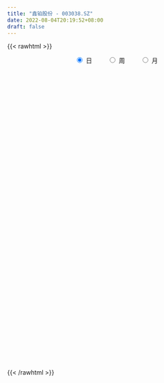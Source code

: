 ```yaml
---
title: "鑫铂股份 - 003038.SZ"
date: 2022-08-04T20:19:52+08:00
draft: false
---
```

{{< rawhtml >}}
    <div style="text-align: center">
        <label style="padding: 1rem;"><input style="margin-right: .5rem" type="radio" name="period" value="D" checked onclick="period_change(this)">日</label>
        <label style="padding: 1rem;"><input style="margin-right: .5rem" type="radio" name="period" value="W" onclick="period_change(this)">周</label>
        <label style="padding: 1rem;"><input style="margin-right: .5rem" type="radio" name="period" value="M" onclick="period_change(this)">月</label>
    </div>
    <div id="chart" style="height: 700px;"></div> 
    <script type="text/javascript">
        const D_v = [2842.29,1223.31,1886.44,728.47,1051.93,2826.43,178931.31,10766.0,130229.43,109256.98,86268.37,64475.94,62837.3,50619.95,42262.63,39851.58,62729.91,50623.9,33762.17,40391.25,37530.0,83280.65,88783.9,162406.19,118043.43,84710.36,69845.58,65354.02,61619.42,89382.4,105288.16,100479.84,134028.58,94033.97,38564.38,167535.52,115205.88,65285.43,83248.79,59730.95,94949.48,66033.98,52588.15,68620.08,53455.08,41607.76,46503.28,33164.59,33155.45,30730.7,26542.47,32105.9,48865.25,50706.35,51648.99,43140.96,39909.68,29871.76,23522.15,20306.08,15665.02,31924.57,21994.74,18591.64,17086.42,15550.33,20568.49,22098.93,21864.46,25035.34,28775.99,24742.56,22385.74,20142.06,10951.25,11312.84,9059.84,9204.53,11005.0,12464.96,9345.7,6947.64,10930.12,12684.26,8190.09,9419.52,20198.38,12464.81,11956.54,9589.36,8009.6,8729.76,7911.09,8519.04,10208.15,15169.35,12181.42,19740.77,31220.16,49492.14,33053.76,19341.99,34429.23,80680.44,80391.9,22721.6,71573.45,105925.6,72627.99,97855.79,86557.59,50946.74,67136.63,67766.37,45533.92,32320.06,39612.42,28659.0,28217.18,26202.26,22434.75,22257.41,22270.65,45769.33,24243.76,34598.62,17260.0,20475.67,30823.58,12516.08,15868.42,69269.36,78956.58,74840.52,54039.79,47095.24,43737.94,49499.84,28040.82,36162.29,28056.42,24901.48,21127.0,20435.56,16371.84,25068.84,28072.43,20061.25,19459.43,18460.42,17508.25,31418.66,19748.25,43266.79,24827.25,15070.35,12408.93,11928.7,15905.28,7514.06,53696.49,35821.17,25882.77,27378.6,35408.51,27124.29,46890.29,35802.11,21788.42,24353.94,24627.65,50470.0,43889.18,30077.82,24327.53,29092.1,30206.85,23591.32,17796.49,14148.49,30355.43,28471.26,20861.69,15891.02,19231.17,31130.12,57685.2,44885.49,28289.58,21399.19,26847.84,17782.41,21130.0,25042.64,29631.64,31380.27,17788.25,23056.67,20970.0,20484.5,22826.5,12484.03,11178.52,11964.26,6738.25,38679.8,41453.01,39727.65,26033.17,17727.24,17174.43,11073.55,24576.82,22597.5,23651.83,45332.66,34482.05,19027.11,20734.43,18159.06,13404.83,10452.0,11456.7,25304.23,21643.3,18482.76,12590.83,12671.0,15441.49,13622.24,12832.0,11617.0,10084.24,6679.0,6829.0,5063.0,9361.0,15603.0,8813.0,8713.0,14757.25,12432.07,16023.2,11438.0,11126.0,7255.52,13417.0,16383.66,28313.97,18515.25,21192.4,23537.19,17499.24,18043.08,24413.14,12736.25,14804.38,12691.43,16717.0,22336.72,14979.27,12282.93,12959.0,18366.57,8425.96,11412.48,10171.14,10453.18,11234.61,16838.43,13756.91,14417.08,21144.2,26359.58,15061.65,12957.09,9815.14,8862.12,8702.8,12022.4,8265.6,9840.4,11039.63,11284.72,12568.23,10827.42,10897.34,8377.9,8964.32,8979.2,9311.4,13105.0,15019.56,11924.6,11932.69,10223.93,31219.83,29004.0,15581.73,8763.6,9021.74,9741.8,26770.26,37219.99,23569.27,13909.35,19725.75,13455.21,18122.2,23910.91,19213.8,24023.0,40629.71,29430.58,28179.92,19690.0,19449.7,11598.2,18304.74,21899.2,16847.0,7844.27,9343.11,12128.6,14381.8,22909.42,13747.68,12037.7,9754.6,31825.87,16232.75,18248.0,17818.4,23511.6,17487.19,11776.36,17637.8,16715.77,22399.76,21041.97,16727.37,34820.68,82283.05,36990.2,28623.77,23383.71,33078.58,38544.86,26047.0,16998.8,31699.4,51071.9,72901.9,42420.27,29568.17,28159.37,22128.1,16166.37]
const D_histogram = [0.0,0.1659259259,0.4433673103,0.7936570866,1.1898568021,1.6130486156,1.7675597833,1.4920117048,1.0645304102,0.5088346538,0.1343199591,-0.1685723768,-0.4862538984,-0.6697225359,-0.8830075968,-0.9313945435,-0.8596418304,-0.8784014002,-0.9317615542,-0.8455345072,-0.7401421207,-0.457458371,-0.0595589928,0.351541915,0.3892720146,0.2622293812,0.221129197,0.1589654199,0.0539487958,0.0448795237,0.0522871415,0.2590531238,0.314500313,0.3761413397,0.6188180824,0.74768158,0.5204193011,0.2765918361,0.1864191032,0.0609246723,0.1124603961,0.0224702177,-0.0768927679,-0.3024672191,-0.5678307837,-0.6782788232,-0.8221391633,-0.8645692029,-0.8934749286,-0.9231157131,-0.8774454718,-0.8851597044,-0.6877870842,-0.4950934353,-0.2696330116,-0.2001272174,-0.1026465608,-0.1386503975,-0.1099738855,-0.0847674361,-0.05456782,-0.0820477539,-0.1127819099,-0.1251804389,-0.1628037107,-0.1666689548,-0.1092258748,-0.0346253608,-0.0054331479,0.0639795309,0.1222700605,0.1645114885,0.1551755552,0.1468328449,0.1066683359,0.0682043869,0.0479834474,0.0241931081,0.0140355886,-0.0145182549,-0.0747706339,-0.1011461398,-0.1046750978,-0.0481501713,-0.0149120937,0.0218053068,0.0746834098,0.0811417144,0.0675541448,0.0285588135,-0.0033226731,-0.0354482528,-0.0653237791,-0.0486779934,-0.0195896192,0.0432589118,0.0485695923,0.1099631806,0.1966577009,0.3331462376,0.3735914054,0.3719265864,0.383950925,0.5651467909,0.7126777413,0.9841887683,1.3386298892,1.3813559107,1.5787811761,1.8847482758,1.8133866299,1.9429196305,1.9574072732,1.7733123596,1.3605921873,1.0432794808,0.95318493,0.6998174051,0.25177767,-0.0266933394,-0.3118585342,-0.4706881004,-0.7106890263,-1.0716048549,-1.3848373315,-1.5018256917,-1.5245469523,-1.5613751339,-1.2735331845,-0.7688537322,-0.1255268962,0.601895758,1.1670249265,1.4590242846,1.6269308622,1.310155282,1.1371702195,0.9599546809,0.6263690494,0.5107761814,0.2074132158,-0.0437716115,-0.3568367563,-0.631473986,-0.8993743338,-1.1220696107,-1.3711228239,-1.6141340673,-1.6097494488,-1.6013015478,-1.6292196809,-1.8821619112,-1.679769198,-1.5937939292,-1.4399860323,-1.3588473615,-1.3288799253,-1.3301659606,-0.9892866624,-0.4233941915,-0.1267974701,0.1223205999,0.2900513985,0.705555737,0.8068847317,0.666491399,0.7288762207,0.7526063764,0.7344711576,0.6561870178,0.6659789916,0.9784712205,1.2259532559,1.2969433409,1.0393978096,0.7791556513,0.3248732459,0.0043402515,-0.337459964,-0.5922165806,-0.473301155,-0.2912562526,-0.2884823938,-0.3260842691,-0.449457995,-0.1813108213,0.3511376021,0.6586866346,0.8587037086,0.7695575118,0.8403222108,0.8352979323,0.8857911276,1.271464199,1.3144193699,1.3989704132,1.0501430417,0.9956833567,1.1288658441,0.7625600909,0.6392701918,0.5839592269,0.4904998858,0.1790764681,-0.0679742062,0.2017446787,0.8273526799,1.0988938327,1.1955911709,1.3638060499,1.1730797903,0.6945012483,0.6767624273,0.3990627029,-0.240440366,-1.2130418025,-2.0503023303,-2.6782271443,-2.8270458179,-2.7883224654,-2.7502561099,-2.6304711089,-2.3991236154,-2.4657184199,-2.4393599094,-2.2344138758,-1.9863630581,-1.8276227594,-1.8062358436,-1.5718297679,-1.2317581445,-0.9808759538,-0.8542479133,-0.8395471397,-0.7528203127,-0.5688962936,-0.5391651596,-0.5649273461,-0.5283834481,-0.5473106682,-0.2133077929,0.0447224735,0.3117057061,0.5013094418,0.6549438166,0.7873357785,0.7911032061,1.1621652183,1.5396760494,1.7160495587,1.9376301248,1.9800607364,1.8670903173,1.7215636494,1.2083391611,0.8627703388,0.5714251535,0.2584754423,0.45578926,0.5620454444,0.2897562457,-0.1085434033,-0.1747711172,-0.2880921856,-0.3643447544,-0.4214702775,-0.477968348,-0.4553553678,-0.3309741923,-0.2513190318,-0.4247474127,-1.3893880415,-1.608563703,-1.8341838776,-1.8219209597,-1.8772187843,-1.8508986839,-1.821637351,-1.8172706833,-1.6554776809,-1.4533280273,-1.2976240374,-1.1028456891,-0.7719342531,-0.4740312037,-0.2107151521,-0.1208850912,-0.1244427311,-0.2575396286,-0.332162515,-0.1599732258,0.0912427706,0.3077764509,0.454143321,0.5414413496,0.6675924213,0.871226159,1.1133167196,1.3049325832,1.3606335998,1.3563953802,1.3244826162,1.4966017868,1.7918285114,1.8064228351,1.6804450734,1.4525407475,1.218526914,0.941034281,0.7412274062,0.6946237547,0.9503976453,0.9308453296,0.9692853813,1.0647385257,1.0085299942,0.8540817028,0.624424967,0.6128773087,0.7410737305,0.7008371736,0.5823454246,0.4924412244,0.4138348731,0.210193809,-0.0884238828,-0.2762767697,-0.2680790251,-0.2638164269,-0.5079786459,-0.6788260275,-0.9655254978,-1.1365775858,-1.1910398033,-1.2376937354,-1.2314291201,-1.2316375681,-1.1667147581,-1.1568014384,-1.1894609159,-1.1454637332,-0.7614685788,-0.283595311,0.0889537205,0.3125756947,0.3602185876,0.2712683126,0.1588228052,-0.0419503717,-0.1094138636,0.1076610776,0.5769700574,1.1433577472,1.4836630908,1.5334081355,1.3113318094,1.1075017438,0.8045681143]
const D_fast = [0.0,0.2074074074,0.5956906194,1.1443946673,1.8380585833,2.6645125507,3.2609136642,3.3583685119,3.1970198198,2.7685327269,2.427598022,2.0825625919,1.6433175957,1.2924183242,0.8583813641,0.5771457816,0.4339880371,0.1956281172,-0.0906724254,-0.2158290052,-0.2954721488,-0.1271529919,0.2558566381,0.7548430247,0.8898911279,0.8284058398,0.8425879549,0.8201655327,0.7286361076,0.7307867164,0.7512661196,1.0227953829,1.1568676503,1.312544012,1.7099252752,2.0257091678,1.9285517143,1.7538722083,1.7103042511,1.6000409883,1.6796918111,1.5953191872,1.4767330096,1.1755417536,0.7682204932,0.4882027479,0.1388076169,-0.1197647234,-0.3720391813,-0.632458894,-0.8061500206,-1.0351541794,-1.0097283303,-0.9408080401,-0.7827558693,-0.7632818795,-0.6914628631,-0.7621292992,-0.7609462585,-0.7569316681,-0.7403740071,-0.7883658794,-0.8472955129,-0.8909891516,-0.9693133511,-1.0148458339,-0.9847092226,-0.9187650488,-0.8909311229,-0.8055235613,-0.7166655167,-0.6332962165,-0.603838261,-0.57547276,-0.5889701851,-0.6103830374,-0.618608115,-0.6363501773,-0.6429987996,-0.6751822069,-0.7541272444,-0.8057892852,-0.8354870176,-0.790999634,-0.7614895798,-0.7193208527,-0.6477718972,-0.621028164,-0.6177271974,-0.6495828253,-0.6822949802,-0.7232826231,-0.7694890941,-0.7650128068,-0.7408218375,-0.6671585784,-0.6497054999,-0.5608211165,-0.4249621709,-0.2051870748,-0.0713440557,0.019972772,0.1279848418,0.4504674054,0.7761677911,1.2937260102,1.9828246033,2.3708896025,2.963010162,3.7401643306,4.1221493422,4.7374122505,5.2412517114,5.5004848877,5.4279127622,5.3714199259,5.5196216076,5.441208434,5.0561131164,4.7709687722,4.4078389439,4.1313373525,3.7136641701,3.0848471278,2.4254053183,1.9329605351,1.5291025365,1.1019305713,1.0713892246,1.3838552439,1.9958003559,2.8736969495,3.7305823497,4.3873377789,4.9619770721,4.9727403124,5.0840478048,5.1468209364,4.9698275673,4.9819287446,4.730419083,4.4682913528,4.0660170189,3.6335112927,3.1407673615,2.6375546819,2.0457207627,1.3991760025,1.0011232588,0.6092457729,0.1740227195,-0.5494599886,-0.7670095749,-1.0794827883,-1.2856713996,-1.5442445691,-1.8464971142,-2.1803246397,-2.0867670071,-1.626723084,-1.3618257302,-1.0821275102,-0.841883862,-0.2499905893,0.0530595883,0.0792891054,0.3238929823,0.5357747321,0.7012573028,0.7870199173,0.9633066391,1.520416673,2.0743870225,2.4696129427,2.4719168638,2.4064636183,2.0333995243,1.7139515929,1.2877863863,0.8849756246,0.8855657614,0.9947966007,0.9254498611,0.8063269185,0.5705886938,0.7934081623,1.4136409861,1.8858616773,2.3005546784,2.4037978596,2.6846431113,2.8884433159,3.1603842931,3.8639234143,4.2354834276,4.6697770742,4.5834854631,4.7779466173,5.1933455658,5.0176798352,5.0542074841,5.144886326,5.1740519562,4.9073976556,4.6433534298,4.9635084843,5.7959546555,6.3422192665,6.7378143974,7.2469807888,7.3495244769,7.044571247,7.1960230327,7.0180889841,6.3184758237,5.0426139365,3.6927778262,2.3952962261,1.539716098,0.8813588342,0.2318611622,-0.3059716141,-0.6744050244,-1.3574294339,-1.9409109007,-2.294568336,-2.5431082829,-2.841273674,-3.2714457191,-3.4299970854,-3.3978649981,-3.3922017958,-3.4791357337,-3.6743217451,-3.7757999962,-3.7341000505,-3.8391602064,-4.0061542294,-4.1017061935,-4.2574610806,-3.9767851535,-3.7075742688,-3.3626646096,-3.0477335135,-2.7303631845,-2.401137278,-2.1995940488,-1.537990732,-0.7755608886,-0.1701749897,0.5358131076,1.0732589034,1.4270610636,1.711925308,1.50078561,1.3709093724,1.2224204754,0.9740896248,1.2853507575,1.532118303,1.3322681657,0.9068326659,0.7969121727,0.6115680579,0.4442293005,0.2817362081,0.1057460506,0.0145201888,0.0561578162,0.0729832188,-0.2066320154,-1.5186196545,-2.1399362417,-2.8241023857,-3.2673197078,-3.7919222284,-4.228326799,-4.6544748038,-5.104425807,-5.3565022248,-5.5176845781,-5.6863865975,-5.7673196715,-5.6293917987,-5.4499965503,-5.2393592867,-5.1797504985,-5.2144188212,-5.411900626,-5.569564141,-5.4373681584,-5.1633414693,-4.8698636762,-4.6099609759,-4.3873026098,-4.0942534329,-3.6728131554,-3.1523934149,-2.6345444055,-2.238684989,-1.9038243636,-1.6046164735,-1.0583468561,-0.3151630038,0.1510370288,0.4451705354,0.5804013964,0.6510192914,0.6087852287,0.5942852054,0.7213374925,1.2147107945,1.4278698112,1.7086312082,2.0702689841,2.2661929512,2.3252650854,2.2517145914,2.3933862603,2.7068511147,2.8418238511,2.8689184583,2.9021245642,2.9269769312,2.7758843193,2.4551606568,2.1982385775,2.1394165658,2.0777250573,1.7065681768,1.3660142883,0.8379334436,0.3827369591,0.0305147908,-0.3255625751,-0.6271552399,-0.9352730799,-1.1620289594,-1.4413159993,-1.7713407058,-2.0137094564,-1.8200814467,-1.4131070067,-1.018319545,-0.7165536472,-0.5788561074,-0.5999893042,-0.6727291103,-0.8839898802,-0.978806838,-0.7348166273,-0.1212651332,0.7309619934,1.4421831097,1.8752801882,1.9810368145,2.0540821848,1.952290584]
const D_slow = [0.0,0.0414814815,0.1523233091,0.3507375807,0.6482017812,1.0514639351,1.4933538809,1.8663568071,2.1324894097,2.2596980731,2.2932780629,2.2511349687,2.1295714941,1.9621408601,1.7413889609,1.5085403251,1.2936298675,1.0740295174,0.8410891288,0.629705502,0.4446699719,0.3303053791,0.3154156309,0.4033011097,0.5006191133,0.5661764586,0.6214587579,0.6612001128,0.6746873118,0.6859071927,0.6989789781,0.763742259,0.8423673373,0.9364026722,1.0911071928,1.2780275878,1.4081324131,1.4772803722,1.5238851479,1.539116316,1.567231415,1.5728489695,1.5536257775,1.4780089727,1.3360512768,1.166481571,0.9609467802,0.7448044795,0.5214357473,0.2906568191,0.0712954511,-0.149994475,-0.321941246,-0.4457146049,-0.5131228578,-0.5631546621,-0.5888163023,-0.6234789017,-0.6509723731,-0.6721642321,-0.6858061871,-0.7063181255,-0.734513603,-0.7658087127,-0.8065096404,-0.8481768791,-0.8754833478,-0.884139688,-0.885497975,-0.8695030923,-0.8389355771,-0.797807705,-0.7590138162,-0.722305605,-0.695638521,-0.6785874243,-0.6665915624,-0.6605432854,-0.6570343883,-0.660663952,-0.6793566105,-0.7046431454,-0.7308119199,-0.7428494627,-0.7465774861,-0.7411261594,-0.722455307,-0.7021698784,-0.6852813422,-0.6781416388,-0.6789723071,-0.6878343703,-0.7041653151,-0.7163348134,-0.7212322182,-0.7104174903,-0.6982750922,-0.6707842971,-0.6216198718,-0.5383333124,-0.4449354611,-0.3519538145,-0.2559660832,-0.1146793855,0.0634900498,0.3095372419,0.6441947142,0.9895336918,1.3842289859,1.8554160548,2.3087627123,2.7944926199,3.2838444382,3.7271725281,4.0673205749,4.3281404451,4.5664366776,4.7413910289,4.8043354464,4.7976621116,4.719697478,4.6020254529,4.4243531964,4.1564519826,3.8102426498,3.4347862268,3.0536494888,2.6633057053,2.3449224091,2.1527089761,2.121327252,2.2718011915,2.5635574232,2.9283134943,3.3350462099,3.6625850304,3.9468775853,4.1868662555,4.3434585179,4.4711525632,4.5230058672,4.5120629643,4.4228537752,4.2649852787,4.0401416953,3.7596242926,3.4168435866,3.0133100698,2.6108727076,2.2105473206,1.8032424004,1.3327019226,0.9127596231,0.5143111408,0.1543146327,-0.1853972076,-0.5176171889,-0.8501586791,-1.0974803447,-1.2033288925,-1.2350282601,-1.2044481101,-1.1319352605,-0.9555463262,-0.7538251433,-0.5872022936,-0.4049832384,-0.2168316443,-0.0332138549,0.1308328996,0.2973276475,0.5419454526,0.8484337665,1.1726696018,1.4325190542,1.627307967,1.7085262785,1.7096113414,1.6252463503,1.4771922052,1.3588669164,1.2860528533,1.2139322548,1.1324111876,1.0200466888,0.9747189835,1.062503384,1.2271750427,1.4418509698,1.6342403478,1.8443209005,2.0531453836,2.2745931655,2.5924592152,2.9210640577,3.270806661,3.5333424214,3.7822632606,4.0644797216,4.2551197444,4.4149372923,4.560927099,4.6835520705,4.7283211875,4.711327636,4.7617638056,4.9686019756,5.2433254338,5.5422232265,5.883174739,6.1764446866,6.3500699986,6.5192606055,6.6190262812,6.5589161897,6.2556557391,5.7430801565,5.0735233704,4.3667619159,3.6696812996,2.9821172721,2.3244994949,1.724718591,1.108288986,0.4984490087,-0.0601544603,-0.5567452248,-1.0136509146,-1.4652098755,-1.8581673175,-2.1661068536,-2.4113258421,-2.6248878204,-2.8347746053,-3.0229796835,-3.1652037569,-3.2999950468,-3.4412268833,-3.5733227454,-3.7101504124,-3.7634773606,-3.7522967423,-3.6743703157,-3.5490429553,-3.3853070011,-3.1884730565,-2.990697255,-2.7001559504,-2.315236938,-1.8862245484,-1.4018170172,-0.9068018331,-0.4400292537,-0.0096383414,0.2924464489,0.5081390336,0.650995322,0.7156141825,0.8295614975,0.9700728586,1.0425119201,1.0153760692,0.9716832899,0.8996602435,0.8085740549,0.7032064855,0.5837143986,0.4698755566,0.3871320085,0.3243022506,0.2181153974,-0.129231613,-0.5313725387,-0.9899185081,-1.4453987481,-1.9147034441,-2.3774281151,-2.8328374528,-3.2871551237,-3.7010245439,-4.0643565507,-4.3887625601,-4.6644739824,-4.8574575456,-4.9759653466,-5.0286441346,-5.0588654074,-5.0899760902,-5.1543609973,-5.2374016261,-5.2773949325,-5.2545842399,-5.1776401271,-5.0641042969,-4.9287439595,-4.7618458542,-4.5440393144,-4.2657101345,-3.9394769887,-3.5993185888,-3.2602197437,-2.9290990897,-2.554948643,-2.1069915151,-1.6553858063,-1.235274538,-0.8721393511,-0.5675076226,-0.3322490524,-0.1469422008,0.0267137379,0.2643131492,0.4970244816,0.7393458269,1.0055304583,1.2576629569,1.4711833826,1.6272896244,1.7805089515,1.9657773842,2.1409866776,2.2865730337,2.4096833398,2.5131420581,2.5656905103,2.5435845396,2.4745153472,2.4074955909,2.3415414842,2.2145468227,2.0448403158,1.8034589414,1.519314545,1.2215545941,0.9121311603,0.6042738802,0.2963644882,0.0046857987,-0.2845145609,-0.5818797899,-0.8682457232,-1.0586128679,-1.1295116957,-1.1072732655,-1.0291293419,-0.939074695,-0.8712576168,-0.8315519155,-0.8420395085,-0.8693929744,-0.842477705,-0.6982351906,-0.4123957538,-0.0414799811,0.3418720528,0.6697050051,0.9465804411,1.1477224696]
const D_data = [['2021-02-10', 21.7, 26.04, 21.7, 26.04],['2021-02-18', 28.64, 28.64, 28.64, 28.64],['2021-02-19', 31.5, 31.5, 31.5, 31.5],['2021-02-22', 34.65, 34.65, 34.65, 34.65],['2021-02-23', 38.12, 38.12, 38.12, 38.12],['2021-02-24', 41.93, 41.93, 41.93, 41.93],['2021-02-25', 46.12, 41.67, 40.16, 46.12],['2021-02-26', 37.5, 37.5, 37.5, 37.5],['2021-03-01', 34.51, 35.0, 33.89, 36.66],['2021-03-02', 33.5, 31.67, 31.57, 33.9],['2021-03-03', 31.52, 32.0, 31.2, 33.28],['2021-03-04', 31.48, 31.37, 30.73, 32.55],['2021-03-05', 30.37, 29.55, 29.2, 30.39],['2021-03-08', 29.69, 29.7, 29.47, 30.3],['2021-03-09', 29.47, 27.89, 27.22, 29.69],['2021-03-10', 28.26, 28.75, 27.78, 29.0],['2021-03-11', 30.2, 29.8, 29.8, 31.63],['2021-03-12', 29.74, 28.28, 28.1, 30.1],['2021-03-15', 26.5, 27.06, 26.08, 27.58],['2021-03-16', 27.0, 28.29, 26.95, 29.47],['2021-03-17', 28.1, 28.49, 27.51, 29.25],['2021-03-18', 28.98, 31.34, 28.9, 31.34],['2021-03-19', 32.0, 34.47, 31.49, 34.47],['2021-03-22', 35.93, 37.0, 35.36, 37.92],['2021-03-23', 35.08, 33.9, 33.3, 36.98],['2021-03-24', 33.93, 31.93, 31.58, 34.0],['2021-03-25', 30.99, 32.83, 30.3, 32.83],['2021-03-26', 32.0, 32.53, 31.6, 33.06],['2021-03-29', 32.79, 31.72, 31.0, 32.96],['2021-03-30', 31.08, 32.75, 30.32, 33.5],['2021-03-31', 33.45, 33.09, 32.67, 36.0],['2021-04-01', 31.66, 36.4, 31.35, 36.4],['2021-04-02', 36.83, 35.56, 35.0, 38.94],['2021-04-06', 35.02, 36.36, 35.02, 38.0],['2021-04-07', 38.37, 40.0, 38.02, 40.0],['2021-04-08', 41.0, 40.3, 39.5, 44.0],['2021-04-09', 39.0, 36.27, 36.27, 39.3],['2021-04-12', 34.99, 35.31, 34.6, 36.58],['2021-04-13', 35.17, 36.73, 34.71, 37.75],['2021-04-14', 35.68, 36.02, 34.99, 36.65],['2021-04-15', 36.0, 38.33, 35.53, 38.88],['2021-04-16', 37.71, 36.73, 36.06, 38.26],['2021-04-19', 36.25, 36.3, 35.26, 36.42],['2021-04-20', 35.9, 33.9, 33.85, 36.76],['2021-04-21', 32.88, 31.92, 31.66, 33.31],['2021-04-22', 31.92, 32.52, 31.92, 33.26],['2021-04-23', 32.4, 30.96, 30.69, 32.4],['2021-04-26', 31.06, 31.17, 30.5, 31.88],['2021-04-27', 31.0, 30.53, 29.2, 31.49],['2021-04-28', 30.54, 29.69, 29.51, 30.66],['2021-04-29', 29.69, 29.98, 29.69, 30.47],['2021-04-30', 29.7, 28.7, 28.35, 30.24],['2021-05-06', 29.23, 31.12, 29.06, 31.45],['2021-05-07', 31.12, 31.59, 30.6, 31.9],['2021-05-10', 31.58, 32.76, 31.06, 33.17],['2021-05-11', 31.71, 31.34, 30.52, 32.08],['2021-05-12', 31.03, 31.94, 30.82, 32.8],['2021-05-13', 31.41, 30.25, 30.14, 31.42],['2021-05-14', 30.5, 30.85, 29.81, 31.48],['2021-05-17', 30.99, 30.78, 30.28, 31.29],['2021-05-18', 30.66, 30.84, 30.51, 31.23],['2021-05-19', 31.23, 29.97, 29.51, 31.29],['2021-05-20', 29.01, 29.59, 28.93, 29.75],['2021-05-21', 29.59, 29.5, 29.1, 30.0],['2021-05-24', 29.23, 28.82, 28.8, 29.29],['2021-05-25', 28.85, 28.88, 28.47, 29.08],['2021-05-26', 29.01, 29.56, 28.82, 29.89],['2021-05-27', 29.65, 29.95, 29.2, 30.18],['2021-05-28', 30.42, 29.52, 29.21, 30.7],['2021-05-31', 29.25, 30.19, 29.01, 30.26],['2021-06-01', 30.83, 30.35, 29.51, 30.84],['2021-06-02', 30.08, 30.42, 29.72, 30.9],['2021-06-03', 30.08, 29.88, 29.84, 30.78],['2021-06-04', 29.9, 29.86, 29.19, 29.93],['2021-06-07', 29.66, 29.33, 29.3, 29.79],['2021-06-08', 29.21, 29.11, 28.92, 29.49],['2021-06-09', 29.28, 29.13, 28.96, 29.31],['2021-06-10', 29.0, 28.9, 28.88, 29.1],['2021-06-11', 29.39, 28.9, 28.9, 29.4],['2021-06-15', 28.7, 28.47, 28.16, 28.88],['2021-06-16', 28.44, 27.7, 27.68, 28.48],['2021-06-17', 27.73, 27.72, 27.7, 28.15],['2021-06-18', 27.72, 27.74, 27.28, 27.85],['2021-06-21', 27.7, 28.47, 27.5, 28.68],['2021-06-22', 28.86, 28.29, 28.25, 28.87],['2021-06-23', 28.39, 28.42, 28.0, 28.75],['2021-06-24', 28.42, 28.8, 28.09, 29.42],['2021-06-25', 28.73, 28.34, 28.07, 28.73],['2021-06-28', 28.11, 28.03, 27.7, 28.39],['2021-06-29', 27.89, 27.51, 27.5, 27.89],['2021-06-30', 27.51, 27.32, 27.25, 27.77],['2021-07-01', 27.36, 27.03, 26.99, 27.45],['2021-07-02', 26.8, 26.75, 26.56, 27.29],['2021-07-05', 26.75, 27.15, 26.75, 27.55],['2021-07-06', 27.15, 27.3, 26.79, 27.48],['2021-07-07', 27.06, 27.88, 27.06, 27.98],['2021-07-08', 27.76, 27.28, 27.28, 27.87],['2021-07-09', 27.37, 28.13, 27.06, 28.51],['2021-07-12', 27.75, 28.88, 27.75, 29.37],['2021-07-13', 29.11, 30.24, 29.1, 30.38],['2021-07-14', 30.36, 29.73, 29.03, 30.4],['2021-07-15', 30.11, 29.55, 29.3, 30.11],['2021-07-16', 29.79, 30.01, 29.6, 31.0],['2021-07-19', 29.77, 33.01, 29.51, 33.01],['2021-07-20', 32.83, 33.99, 32.27, 35.45],['2021-07-21', 37.39, 37.39, 37.39, 37.39],['2021-07-22', 41.13, 41.13, 38.0, 41.13],['2021-07-23', 44.0, 39.51, 39.05, 45.24],['2021-07-26', 41.88, 43.46, 40.12, 43.46],['2021-07-27', 45.0, 47.81, 43.8, 47.81],['2021-07-28', 47.55, 45.5, 43.03, 47.81],['2021-07-29', 47.0, 50.05, 46.98, 50.05],['2021-07-30', 50.4, 51.0, 48.5, 53.27],['2021-08-02', 48.52, 50.05, 46.0, 51.22],['2021-08-03', 51.67, 47.38, 46.51, 52.8],['2021-08-04', 46.13, 48.16, 46.12, 48.64],['2021-08-05', 48.42, 51.34, 47.7, 52.52],['2021-08-06', 50.5, 49.69, 48.02, 51.32],['2021-08-09', 49.32, 46.41, 45.6, 49.32],['2021-08-10', 46.14, 47.34, 46.13, 48.57],['2021-08-11', 48.0, 46.27, 44.92, 48.5],['2021-08-12', 46.2, 47.0, 45.45, 48.41],['2021-08-13', 46.94, 45.07, 44.99, 47.0],['2021-08-16', 44.66, 41.82, 40.69, 45.39],['2021-08-17', 41.84, 40.17, 40.0, 42.7],['2021-08-18', 40.27, 40.82, 40.1, 43.75],['2021-08-19', 40.4, 40.87, 39.1, 41.26],['2021-08-20', 40.41, 39.7, 38.52, 40.99],['2021-08-23', 40.39, 43.67, 39.96, 43.67],['2021-08-24', 44.0, 48.04, 43.67, 48.04],['2021-08-25', 52.62, 52.84, 49.11, 52.84],['2021-08-26', 55.0, 58.12, 54.2, 58.12],['2021-08-27', 58.13, 60.65, 58.13, 63.93],['2021-08-30', 56.8, 61.0, 56.65, 64.6],['2021-08-31', 62.65, 62.38, 60.21, 65.6],['2021-09-01', 61.28, 57.58, 56.5, 62.72],['2021-09-02', 59.88, 59.58, 58.22, 62.39],['2021-09-03', 60.0, 60.0, 57.2, 63.67],['2021-09-06', 60.6, 57.9, 56.5, 61.76],['2021-09-07', 60.36, 60.5, 58.77, 62.45],['2021-09-08', 62.23, 57.94, 56.5, 62.48],['2021-09-09', 57.9, 57.8, 56.57, 60.57],['2021-09-10', 57.99, 55.97, 54.9, 58.24],['2021-09-13', 56.81, 55.08, 53.8, 56.93],['2021-09-14', 54.83, 53.67, 53.0, 55.55],['2021-09-15', 53.7, 52.65, 50.0, 54.29],['2021-09-16', 52.0, 50.55, 50.05, 55.68],['2021-09-17', 50.55, 48.55, 47.5, 50.65],['2021-09-22', 48.61, 50.11, 45.6, 50.3],['2021-09-23', 50.5, 49.25, 48.37, 52.0],['2021-09-24', 49.31, 47.73, 47.0, 49.51],['2021-09-27', 47.09, 42.96, 42.96, 47.99],['2021-09-28', 43.16, 47.26, 42.79, 47.26],['2021-09-29', 50.0, 45.37, 44.63, 51.28],['2021-09-30', 46.1, 45.7, 44.7, 47.04],['2021-10-08', 45.69, 44.3, 43.5, 46.6],['2021-10-11', 44.84, 42.83, 42.3, 44.84],['2021-10-12', 43.7, 41.35, 40.78, 43.7],['2021-10-13', 41.28, 45.49, 41.22, 45.49],['2021-10-14', 49.0, 50.04, 48.44, 50.04],['2021-10-15', 55.0, 48.61, 46.83, 55.01],['2021-10-18', 48.6, 49.32, 46.18, 51.99],['2021-10-19', 51.18, 49.43, 47.48, 51.2],['2021-10-20', 49.99, 54.37, 48.61, 54.37],['2021-10-21', 55.0, 52.32, 51.41, 55.55],['2021-10-22', 52.87, 49.68, 48.89, 52.94],['2021-10-25', 49.45, 52.5, 48.18, 54.65],['2021-10-26', 52.61, 52.8, 50.61, 54.18],['2021-10-27', 52.05, 52.87, 51.6, 53.81],['2021-10-28', 52.04, 52.42, 50.54, 54.36],['2021-10-29', 52.54, 53.9, 50.0, 54.29],['2021-11-01', 54.26, 59.29, 54.26, 59.29],['2021-11-02', 58.51, 60.98, 57.8, 62.2],['2021-11-03', 59.64, 60.79, 55.0, 61.5],['2021-11-04', 59.68, 57.29, 56.8, 59.68],['2021-11-05', 56.9, 56.8, 55.05, 60.7],['2021-11-08', 55.96, 53.11, 52.75, 56.79],['2021-11-09', 53.12, 53.06, 52.69, 55.0],['2021-11-10', 53.04, 51.1, 50.25, 53.04],['2021-11-11', 50.81, 50.42, 50.31, 51.8],['2021-11-12', 51.41, 54.51, 50.45, 54.86],['2021-11-15', 53.5, 56.0, 52.8, 56.83],['2021-11-16', 55.52, 54.2, 53.58, 57.35],['2021-11-17', 53.46, 53.52, 52.63, 54.87],['2021-11-18', 53.55, 51.85, 51.64, 54.1],['2021-11-19', 52.4, 57.04, 52.32, 57.04],['2021-11-22', 58.87, 62.74, 58.65, 62.74],['2021-11-23', 63.01, 62.77, 60.89, 64.89],['2021-11-24', 62.77, 63.6, 61.33, 64.65],['2021-11-25', 63.0, 61.15, 59.5, 63.0],['2021-11-26', 59.61, 64.0, 59.61, 66.0],['2021-11-29', 62.87, 64.18, 61.6, 65.29],['2021-11-30', 64.18, 66.0, 62.8, 67.57],['2021-12-01', 66.11, 72.6, 63.88, 72.6],['2021-12-02', 73.41, 70.9, 70.51, 77.77],['2021-12-03', 72.0, 73.3, 67.21, 77.15],['2021-12-06', 74.16, 68.62, 68.56, 74.16],['2021-12-07', 69.39, 72.56, 67.33, 73.02],['2021-12-08', 71.47, 76.54, 70.28, 78.59],['2021-12-09', 77.07, 71.0, 69.32, 77.3],['2021-12-10', 69.58, 73.9, 66.4, 76.1],['2021-12-13', 74.89, 75.4, 71.92, 76.96],['2021-12-14', 77.15, 75.61, 72.83, 77.18],['2021-12-15', 74.22, 72.72, 72.32, 75.26],['2021-12-16', 72.25, 72.73, 71.47, 74.3],['2021-12-17', 72.0, 80.0, 72.0, 80.0],['2021-12-20', 77.46, 88.0, 77.35, 88.0],['2021-12-21', 87.49, 87.5, 79.2, 87.96],['2021-12-22', 87.0, 88.0, 83.11, 94.51],['2021-12-23', 88.07, 91.46, 85.37, 92.0],['2021-12-24', 93.49, 88.78, 85.2, 93.49],['2021-12-27', 89.31, 85.0, 84.26, 89.31],['2021-12-28', 84.99, 90.9, 84.99, 91.7],['2021-12-29', 90.0, 88.21, 84.11, 94.0],['2021-12-30', 86.51, 82.19, 80.39, 88.03],['2021-12-31', 82.4, 73.97, 73.97, 86.0],['2022-01-04', 71.7, 70.3, 68.3, 72.6],['2022-01-05', 70.28, 67.82, 66.2, 70.49],['2022-01-06', 67.82, 70.18, 67.41, 71.49],['2022-01-07', 69.03, 70.55, 68.5, 72.04],['2022-01-10', 69.32, 69.0, 68.0, 71.73],['2022-01-11', 68.14, 68.67, 66.6, 69.74],['2022-01-12', 67.64, 69.29, 67.64, 71.49],['2022-01-13', 68.68, 64.25, 63.0, 69.49],['2022-01-14', 63.0, 63.45, 62.5, 65.3],['2022-01-17', 63.8, 64.47, 62.81, 65.49],['2022-01-18', 64.47, 64.5, 63.0, 64.62],['2022-01-19', 64.4, 62.84, 62.07, 64.41],['2022-01-20', 62.84, 59.97, 59.62, 62.84],['2022-01-21', 60.39, 61.74, 60.3, 62.49],['2022-01-24', 62.18, 63.21, 60.8, 64.33],['2022-01-25', 63.37, 62.48, 62.03, 65.38],['2022-01-26', 64.16, 60.85, 60.17, 64.16],['2022-01-27', 61.09, 58.76, 58.61, 61.54],['2022-01-28', 59.0, 58.88, 56.18, 59.57],['2022-02-07', 60.61, 59.86, 58.88, 60.8],['2022-02-08', 59.01, 57.6, 55.83, 60.09],['2022-02-09', 57.95, 55.99, 55.19, 58.21],['2022-02-10', 56.07, 55.86, 55.44, 57.5],['2022-02-11', 55.03, 54.26, 53.16, 55.1],['2022-02-14', 54.0, 58.7, 53.1, 59.0],['2022-02-15', 58.93, 58.75, 57.06, 60.41],['2022-02-16', 58.62, 59.9, 57.08, 60.98],['2022-02-17', 60.14, 59.98, 59.52, 61.38],['2022-02-18', 59.99, 60.43, 58.0, 61.86],['2022-02-21', 60.69, 61.05, 60.01, 61.35],['2022-02-22', 61.01, 60.0, 59.28, 62.58],['2022-02-23', 59.99, 66.0, 59.29, 66.0],['2022-02-24', 66.5, 68.84, 64.74, 70.44],['2022-02-25', 68.85, 68.83, 66.66, 70.18],['2022-02-28', 69.86, 71.71, 67.51, 71.92],['2022-03-01', 70.42, 71.59, 69.3, 74.11],['2022-03-02', 71.1, 70.9, 68.6, 73.29],['2022-03-03', 72.0, 71.2, 70.0, 74.58],['2022-03-04', 71.14, 66.0, 64.8, 72.17],['2022-03-07', 66.66, 66.66, 65.07, 67.5],['2022-03-08', 66.22, 66.27, 65.52, 68.08],['2022-03-09', 66.48, 64.79, 62.5, 67.55],['2022-03-10', 66.27, 71.27, 65.62, 71.27],['2022-03-11', 71.27, 71.49, 68.18, 72.8],['2022-03-14', 69.2, 66.78, 66.45, 69.86],['2022-03-15', 65.13, 63.6, 62.8, 66.29],['2022-03-16', 64.32, 66.53, 61.0, 67.17],['2022-03-17', 67.53, 65.4, 64.15, 69.49],['2022-03-18', 64.6, 65.21, 63.54, 65.8],['2022-03-21', 65.2, 64.88, 62.67, 65.88],['2022-03-22', 65.88, 64.31, 63.56, 65.95],['2022-03-23', 63.94, 64.91, 63.54, 67.44],['2022-03-24', 64.52, 66.33, 63.5, 66.7],['2022-03-25', 66.1, 66.14, 65.35, 70.99],['2022-03-28', 65.36, 62.48, 60.2, 65.36],['2022-03-29', 51.83, 48.75, 48.25, 52.43],['2022-03-30', 49.58, 53.63, 49.58, 53.63],['2022-03-31', 53.85, 50.85, 49.59, 53.87],['2022-04-01', 50.15, 51.61, 49.61, 51.7],['2022-04-06', 51.61, 48.92, 48.53, 51.61],['2022-04-07', 49.2, 48.06, 44.5, 49.2],['2022-04-08', 48.07, 46.4, 46.01, 48.17],['2022-04-11', 46.01, 44.28, 44.0, 46.37],['2022-04-12', 44.21, 44.81, 43.71, 46.0],['2022-04-13', 44.8, 44.5, 43.1, 45.22],['2022-04-14', 44.71, 43.18, 43.02, 44.97],['2022-04-15', 43.36, 43.01, 41.81, 44.1],['2022-04-18', 42.83, 44.71, 41.98, 45.34],['2022-04-19', 44.93, 44.8, 44.7, 47.6],['2022-04-20', 44.19, 44.9, 43.4, 46.02],['2022-04-21', 45.0, 42.83, 42.73, 45.02],['2022-04-22', 42.03, 41.07, 40.9, 42.83],['2022-04-25', 40.69, 38.19, 37.85, 40.69],['2022-04-26', 38.59, 37.38, 37.38, 39.37],['2022-04-27', 36.3, 39.79, 36.23, 39.99],['2022-04-28', 39.56, 41.15, 38.88, 41.79],['2022-04-29', 41.44, 41.4, 39.85, 41.95],['2022-05-05', 40.85, 41.08, 40.0, 42.35],['2022-05-06', 39.9, 40.66, 39.2, 41.14],['2022-05-09', 40.9, 41.52, 40.46, 41.8],['2022-05-10', 40.69, 43.34, 40.0, 45.46],['2022-05-11', 43.58, 45.2, 43.03, 47.53],['2022-05-12', 45.0, 46.13, 44.5, 46.3],['2022-05-13', 45.6, 45.63, 45.2, 46.51],['2022-05-16', 45.8, 45.62, 45.2, 47.42],['2022-05-17', 45.55, 45.81, 45.05, 46.48],['2022-05-18', 45.81, 49.49, 45.75, 49.9],['2022-05-19', 48.75, 53.29, 47.5, 53.44],['2022-05-20', 54.98, 51.79, 51.18, 55.6],['2022-05-23', 52.25, 50.92, 50.57, 52.27],['2022-05-24', 50.92, 49.79, 49.19, 52.79],['2022-05-25', 49.0, 49.43, 48.0, 50.72],['2022-05-26', 49.89, 48.3, 47.53, 49.99],['2022-05-27', 48.0, 48.62, 46.79, 50.8],['2022-05-30', 48.37, 50.44, 47.91, 50.7],['2022-05-31', 55.35, 55.48, 53.54, 55.48],['2022-06-01', 56.97, 53.48, 52.46, 56.98],['2022-06-02', 53.21, 55.11, 51.51, 55.99],['2022-06-06', 54.56, 57.13, 54.0, 57.74],['2022-06-07', 56.89, 56.33, 55.87, 59.33],['2022-06-08', 55.88, 55.47, 54.1, 56.76],['2022-06-09', 55.11, 54.3, 53.55, 55.64],['2022-06-10', 53.71, 57.12, 53.6, 57.45],['2022-06-13', 57.08, 60.0, 56.3, 60.1],['2022-06-14', 59.27, 59.0, 57.0, 59.94],['2022-06-15', 59.02, 58.42, 58.0, 59.45],['2022-06-16', 58.14, 58.98, 58.09, 59.2],['2022-06-17', 58.34, 59.38, 57.8, 60.48],['2022-06-20', 58.57, 57.66, 57.5, 60.18],['2022-06-21', 57.66, 55.52, 54.61, 57.66],['2022-06-22', 55.42, 55.8, 55.03, 57.97],['2022-06-23', 56.49, 57.9, 55.2, 58.18],['2022-06-24', 57.9, 58.01, 57.27, 58.51],['2022-06-27', 58.0, 54.26, 53.65, 58.58],['2022-06-28', 54.3, 53.88, 52.53, 54.65],['2022-06-29', 53.5, 50.8, 50.36, 54.05],['2022-06-30', 51.35, 50.4, 50.12, 51.84],['2022-07-01', 50.67, 50.51, 49.83, 52.25],['2022-07-04', 50.51, 49.51, 49.28, 50.82],['2022-07-05', 49.53, 49.18, 48.53, 50.1],['2022-07-06', 49.5, 48.19, 47.5, 49.57],['2022-07-07', 48.5, 48.24, 47.0, 48.55],['2022-07-08', 48.25, 46.8, 46.07, 48.5],['2022-07-11', 46.68, 45.2, 44.6, 46.68],['2022-07-12', 45.57, 45.15, 44.58, 46.28],['2022-07-13', 45.99, 49.67, 45.5, 49.67],['2022-07-14', 51.88, 52.61, 47.53, 54.64],['2022-07-15', 52.67, 53.36, 52.0, 54.44],['2022-07-18', 53.0, 53.12, 51.58, 54.38],['2022-07-19', 53.1, 51.78, 50.6, 53.1],['2022-07-20', 52.37, 50.08, 49.74, 52.37],['2022-07-21', 49.94, 49.29, 48.59, 52.0],['2022-07-22', 48.84, 47.26, 47.01, 49.29],['2022-07-25', 47.32, 48.02, 46.68, 48.56],['2022-07-26', 47.78, 51.87, 47.18, 51.99],['2022-07-27', 52.0, 57.06, 51.89, 57.06],['2022-07-28', 58.48, 61.7, 55.66, 62.77],['2022-07-29', 62.39, 62.35, 60.0, 63.94],['2022-08-01', 63.9, 61.0, 59.08, 63.9],['2022-08-02', 61.0, 58.34, 57.5, 61.0],['2022-08-03', 59.25, 58.5, 57.1, 60.77],['2022-08-04', 58.5, 56.8, 56.3, 58.9]]
const W_v = [2842.29,3109.75,194304.14,453068.02,246087.97,283747.97,500359.58,490798.4,415339.75,369248.6299999999,262774.35,155699.11,99571.6,188093.54,108482.05,97168.63,121081.69,51533.46,39688.42,62957.06,46196.35,65818.73,167537.28,361292.99,375124.74,213891.77,121382.25,142347.38,207434.02,269213.33,138288.01,110009.92,55428.1,119260.95,15070.35,101453.46,151615.34,153462.41,177856.63,116098.58,115585.26,179107.3,124966.96,105125.92,81044.86,142115.5,127232.36,92402.65,82261.06,72808.32,48041.24,47553.0,65776.52,83885.4,104685.05,79285.78,67013.73,60109.84,90739.42,31634.35,49870.83,53955.61,55379.48,23857.29,94793.09,106323.06,89123.42,113297.09,97222.56,68062.18,72831.2,107636.62,86016.88,191863.27,149677.92,215092.27,96022.01]
const W_histogram = [0.0,0.3484444444,0.9306884457,0.7365736496,0.4906512122,0.7001098882,0.663579155,0.7904433852,0.8632114201,0.8803365376,0.4620975149,0.0158522506,-0.0959290311,-0.2236544867,-0.3930968832,-0.491478053,-0.5186202887,-0.5814694222,-0.6748425385,-0.6685955317,-0.7384728595,-0.6611787699,-0.4622765789,0.2897646527,1.4754161937,2.0504635942,1.9967413254,1.4993203941,2.4261370214,2.8130617037,2.6191941027,1.849148457,1.1753146382,0.5172098579,-0.0575110236,-0.1853107347,-0.2326363125,-0.0254855115,0.2461257369,0.2121265888,0.2954767167,0.7300485453,1.5096477634,1.9059811178,2.3879674391,3.0639615394,2.3136771518,1.4303700395,0.2718821734,-0.6549962762,-1.4600153752,-2.2554463804,-2.3094367355,-1.7482991278,-1.5437146279,-1.0388539651,-1.1210177957,-1.10412966,-2.0101475225,-2.847767872,-3.4759697554,-3.8395227699,-3.8645238048,-3.7354932909,-3.1437699739,-2.2099505782,-1.7010462226,-0.8647923286,-0.1511319939,0.4645766952,0.7538977396,0.4305580796,-0.0189478245,0.1314821495,-0.158176777,0.6441663123,0.7702301925]
const W_fast = [0.0,0.4355555556,1.2504716682,1.2405002845,1.1172406502,1.5017267982,1.6310908538,1.9555659303,2.2441368202,2.4813460721,2.1786314282,1.7363492265,1.600585687,1.4169466098,1.1492299924,0.9279793094,0.7711820016,0.5629655125,0.3008817616,0.1399798855,-0.1145156572,-0.2025162601,-0.1191832138,0.705299181,2.2598047703,3.3474680694,3.792931132,3.6703402992,5.2036911818,6.29388129,6.7548122148,6.4470536833,6.0670485241,5.5382462082,4.9491475709,4.7750201761,4.6695355201,4.8703149433,5.2034576258,5.222490125,5.3797094321,5.996793397,7.153804556,8.0266331898,9.1056113708,10.547595856,10.3757307563,9.8500161539,8.7594988312,7.6688713125,6.4988483698,5.1395557694,4.5082062304,4.6322690562,4.4509248992,4.6960720707,4.3336537912,4.0745095119,2.6659547687,1.1163924512,-0.380801871,-1.704235578,-2.695367564,-3.5002103729,-3.6944295494,-3.3130977982,-3.2294549983,-2.6093991864,-1.9335218502,-1.2016689873,-0.723873508,-0.9395736481,-1.3938165083,-1.2105159969,-1.5397191177,-0.5763344503,-0.257713022]
const W_slow = [0.0,0.0871111111,0.3197832225,0.5039266349,0.626589438,0.80161691,0.9675116988,1.1651225451,1.3809254001,1.6010095345,1.7165339132,1.7204969759,1.6965147181,1.6406010964,1.5423268756,1.4194573624,1.2898022902,1.1444349347,0.9757243001,0.8085754171,0.6239572023,0.4586625098,0.3430933651,0.4155345283,0.7843885767,1.2970044752,1.7961898066,2.1710199051,2.7775541605,3.4808195864,4.1356181121,4.5979052263,4.8917338859,5.0210363503,5.0066585944,4.9603309108,4.9021718327,4.8958004548,4.957331889,5.0103635362,5.0842327154,5.2667448517,5.6441567925,6.120652072,6.7176439318,7.4836343166,8.0620536046,8.4196461144,8.4876166578,8.3238675887,7.9588637449,7.3950021498,6.8176429659,6.380568184,5.994639527,5.7349260358,5.4546715869,5.1786391719,4.6761022912,3.9641603232,3.0951678844,2.1352871919,1.1691562407,0.235282918,-0.5506595755,-1.10314722,-1.5284087757,-1.7446068578,-1.7823898563,-1.6662456825,-1.4777712476,-1.3701317277,-1.3748686838,-1.3419981464,-1.3815423407,-1.2205007626,-1.0279432145]
const W_data = [['2021-02-10', 21.7, 26.04, 21.7, 26.04],['2021-02-19', 28.64, 31.5, 28.64, 31.5],['2021-02-26', 34.65, 37.5, 34.65, 46.12],['2021-03-05', 34.51, 29.55, 29.2, 36.66],['2021-03-12', 29.69, 28.28, 27.22, 31.63],['2021-03-19', 26.5, 34.47, 26.08, 34.47],['2021-03-26', 35.93, 32.53, 30.3, 37.92],['2021-04-02', 32.79, 35.56, 30.32, 38.94],['2021-04-09', 35.02, 36.27, 35.02, 44.0],['2021-04-16', 34.99, 36.73, 34.6, 38.88],['2021-04-23', 36.25, 30.96, 30.69, 36.76],['2021-04-30', 31.06, 28.7, 28.35, 31.88],['2021-05-07', 29.23, 31.59, 29.06, 31.9],['2021-05-14', 31.58, 30.85, 29.81, 33.17],['2021-05-21', 30.99, 29.5, 28.93, 31.29],['2021-05-28', 29.23, 29.52, 28.47, 30.7],['2021-06-04', 29.25, 29.86, 29.01, 30.9],['2021-06-11', 29.66, 28.9, 28.88, 29.79],['2021-06-18', 28.7, 27.74, 27.28, 28.88],['2021-06-25', 27.7, 28.34, 27.5, 29.42],['2021-07-02', 28.11, 26.75, 26.56, 28.39],['2021-07-09', 26.75, 28.13, 26.75, 28.51],['2021-07-16', 27.75, 30.01, 27.75, 31.0],['2021-07-23', 29.77, 39.51, 29.51, 45.24],['2021-07-30', 41.88, 51.0, 40.12, 53.27],['2021-08-06', 48.52, 49.69, 46.0, 52.8],['2021-08-13', 49.32, 45.07, 44.92, 49.32],['2021-08-20', 44.66, 39.7, 38.52, 45.39],['2021-08-27', 40.39, 60.65, 39.96, 63.93],['2021-09-03', 56.8, 60.0, 56.5, 65.6],['2021-09-10', 60.6, 55.97, 54.9, 62.48],['2021-09-17', 56.81, 48.55, 47.5, 56.93],['2021-09-24', 48.61, 47.73, 45.6, 52.0],['2021-09-30', 47.09, 45.7, 42.79, 51.28],['2021-10-08', 45.69, 44.3, 43.5, 46.6],['2021-10-15', 44.84, 48.61, 40.78, 55.01],['2021-10-22', 48.6, 49.68, 46.18, 55.55],['2021-10-29', 49.45, 53.9, 48.18, 54.65],['2021-11-05', 54.26, 56.8, 54.26, 62.2],['2021-11-12', 55.96, 54.51, 50.25, 56.79],['2021-11-19', 53.5, 57.04, 51.64, 57.35],['2021-11-26', 58.87, 64.0, 58.65, 66.0],['2021-12-03', 62.87, 73.3, 61.6, 77.77],['2021-12-10', 74.16, 73.9, 66.4, 78.59],['2021-12-17', 74.89, 80.0, 71.47, 80.0],['2021-12-24', 77.46, 88.78, 77.35, 94.51],['2021-12-31', 89.31, 73.97, 73.97, 94.0],['2022-01-07', 71.7, 70.55, 66.2, 72.6],['2022-01-14', 69.32, 63.45, 62.5, 71.73],['2022-01-21', 63.8, 61.74, 59.62, 65.49],['2022-01-28', 62.18, 58.88, 56.18, 65.38],['2022-02-11', 60.61, 54.26, 53.16, 60.8],['2022-02-18', 54.0, 60.43, 53.1, 61.86],['2022-02-25', 60.69, 68.83, 59.28, 70.44],['2022-03-04', 69.86, 66.0, 64.8, 74.58],['2022-03-11', 66.66, 71.49, 62.5, 72.8],['2022-03-18', 69.2, 65.21, 61.0, 69.86],['2022-03-25', 65.2, 66.14, 62.67, 70.99],['2022-04-01', 65.36, 51.61, 48.25, 65.36],['2022-04-08', 51.61, 46.4, 44.5, 51.61],['2022-04-15', 46.01, 43.01, 41.81, 46.37],['2022-04-22', 42.83, 41.07, 40.9, 47.6],['2022-04-29', 40.69, 41.4, 36.23, 41.95],['2022-05-06', 40.85, 40.66, 39.2, 42.35],['2022-05-13', 40.9, 45.63, 40.0, 47.53],['2022-05-20', 45.8, 51.79, 45.05, 55.6],['2022-05-27', 52.25, 48.62, 46.79, 52.79],['2022-06-02', 48.37, 55.11, 47.91, 56.98],['2022-06-10', 54.56, 57.12, 53.55, 59.33],['2022-06-17', 57.08, 59.38, 56.3, 60.48],['2022-06-24', 58.57, 58.01, 54.61, 60.18],['2022-07-01', 58.0, 50.51, 49.83, 58.58],['2022-07-08', 50.51, 46.8, 46.07, 50.82],['2022-07-15', 46.68, 53.36, 44.58, 54.64],['2022-07-22', 53.0, 47.26, 47.01, 54.38],['2022-07-29', 47.32, 62.35, 46.68, 63.94],['2022-08-05', 63.9, 56.8, 56.3, 63.9]]
const M_v = [200256.18,1739553.52,1437570.26,518351.1600000001,279780.79,986414.5900000001,813935.7300000001,563320.0,421601.5599999999,627560.1799999999,541573.1900000001,295513.27,218407.32,365579.77,205901.92,357333.66,392301.25,666161.9400000001,96022.01]
const M_histogram = [0.0,-0.2814358974,-0.7225992257,-0.8638552894,-1.0860065268,0.3496184458,1.963293481,1.8087769446,2.137753106,2.9965441668,3.8719970139,3.231540069,3.4489378862,2.0347481748,0.3955671128,0.2020224629,-0.2984862488,0.1223385314,-0.0185109863]
const M_fast = [0.0,-0.3517948718,-0.9736080064,-1.3308278925,-1.8244807617,-0.3014511776,1.8030472279,2.1007249277,2.9641393656,4.5720664681,6.4155185687,6.582946641,7.6625789297,6.7570762621,5.2167869782,5.0737479441,4.4986176701,4.9500270832,4.8045498189]
const M_slow = [0.0,-0.0703589744,-0.2510087808,-0.4669726031,-0.7384742348,-0.6510696234,-0.1602462531,0.291947983,0.8263862596,1.5755223013,2.5435215547,3.351406572,4.2136410435,4.7223280872,4.8212198654,4.8717254812,4.797103919,4.8276885518,4.8230608052]
const M_data = [['2021-02-26', 21.7, 37.5, 21.7, 46.12],['2021-03-31', 34.51, 33.09, 26.08, 37.92],['2021-04-30', 31.66, 28.7, 28.35, 44.0],['2021-05-31', 29.23, 30.19, 28.47, 33.17],['2021-06-30', 30.83, 27.32, 27.25, 30.9],['2021-07-30', 27.36, 51.0, 26.56, 53.27],['2021-08-31', 48.52, 62.38, 38.52, 65.6],['2021-09-30', 61.28, 45.7, 42.79, 63.67],['2021-10-29', 45.69, 53.9, 40.78, 55.55],['2021-11-30', 54.26, 66.0, 50.25, 67.57],['2021-12-31', 66.11, 73.97, 63.88, 94.51],['2022-01-28', 71.7, 58.88, 56.18, 72.6],['2022-02-28', 60.61, 71.71, 53.1, 71.92],['2022-03-31', 70.42, 50.85, 48.25, 74.58],['2022-04-29', 50.15, 41.4, 36.23, 51.7],['2022-05-31', 40.85, 55.48, 39.2, 55.6],['2022-06-30', 56.97, 50.4, 50.12, 60.48],['2022-07-29', 50.67, 62.35, 44.58, 63.94],['2022-08-31', 63.9, 56.8, 56.3, 63.9]]
        const D_a = [null,null,null,null,null,null,46.12,null,null,null,null,null,null,null,null,null,null,null,26.08,null,null,null,null,37.92,null,null,null,null,null,30.32,null,null,null,null,null,44.0,null,null,null,null,null,null,null,null,null,null,null,null,null,null,null,28.35,null,null,null,null,32.8,null,null,null,null,null,null,null,null,28.47,null,null,null,null,null,30.9,null,null,null,null,null,null,null,null,null,null,27.28,null,null,null,29.42,null,null,null,null,null,26.56,null,null,null,null,null,null,null,null,null,null,null,null,null,null,null,null,null,null,null,53.27,null,null,null,null,null,null,null,null,null,null,null,null,null,null,38.52,null,null,null,null,null,null,65.6,null,null,null,null,null,null,null,null,null,null,null,null,null,null,null,null,null,null,null,null,null,null,40.78,null,null,null,null,null,null,55.55,null,null,null,null,null,50.0,null,null,null,null,60.7,null,null,null,null,null,null,null,null,51.64,null,null,null,null,null,null,null,null,null,null,null,null,null,78.59,null,null,null,null,null,71.47,null,null,null,null,null,null,null,null,94.0,null,null,null,66.2,null,null,null,null,71.49,null,null,null,null,null,null,null,null,null,null,null,null,null,null,null,null,null,53.1,null,null,null,null,null,null,null,null,null,null,null,null,74.58,null,null,null,null,null,null,null,null,61.0,null,null,null,null,null,null,70.99,null,null,null,null,null,null,null,null,null,null,null,null,null,null,null,null,null,null,null,null,36.23,null,null,null,null,null,null,null,null,null,null,null,null,null,55.6,null,null,null,null,46.79,null,null,null,null,null,null,null,null,null,null,null,null,null,60.48,null,null,null,null,null,null,null,null,null,null,null,null,null,null,null,null,44.58,null,null,null,null,null,null,null,null,null,null,null,null,63.94,null,null,null,null]
const W_a = [null,null,46.12,null,null,null,null,null,null,null,null,28.35,null,null,null,null,30.9,null,null,null,26.56,null,null,null,null,null,null,null,null,65.6,null,null,null,null,null,40.78,null,null,null,null,null,null,null,null,null,94.51,null,null,null,null,null,null,53.1,null,null,null,null,70.99,null,null,null,null,36.23,null,null,null,null,null,null,60.48,null,null,null,null,null,null,null]
const M_a = [null,null,null,null,null,null,null,null,null,null,94.51,null,null,null,36.23,null,null,null,null]
        const D_b = [[{ coord: ['2021-02-25', 37.92] }, { coord: ['2021-06-02', 30.32] }],[{ coord: ['2021-06-18', 29.42] }, { coord: ['2021-07-30', 27.28] }],[{ coord: ['2021-07-30', 53.27] }, { coord: ['2021-11-18', 40.78] }],[{ coord: ['2021-12-08', 78.59] }, { coord: ['2022-03-03', 71.47] }],[{ coord: ['2022-04-27', 55.6] }, { coord: ['2022-07-12', 46.79] }]]
const W_b = [[{ coord: ['2021-02-26', 30.9] }, { coord: ['2021-07-02', 28.35] }],[{ coord: ['2021-09-03', 65.6] }, { coord: ['2022-04-29', 53.1] }]]
const M_b = []
    </script>
{{< /rawhtml >}}